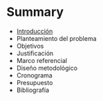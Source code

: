 # Summary

* [Introducción](introduccion.md)
* Planteamiento del problema
* Objetivos
* Justificación
* Marco referencial
* Diseño metodológico
* Cronograma
* Presupuesto
* Bibliografía

